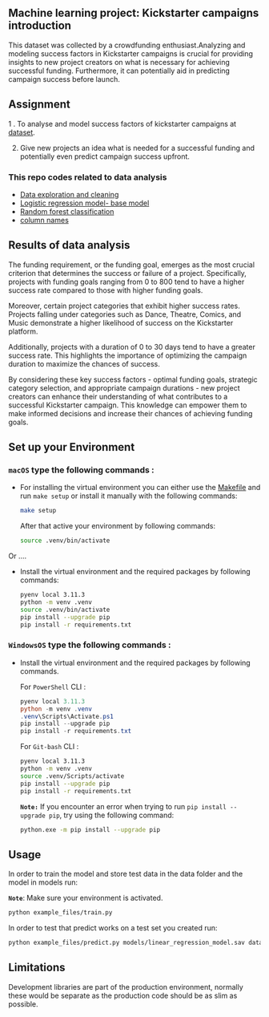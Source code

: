 ## Machine learning project: Kickstarter campaigns introduction

This dataset was collected by a crowdfunding enthusiast.Analyzing and modeling success factors in Kickstarter campaigns is crucial for providing insights to new project creators on what is necessary for achieving successful funding. Furthermore, it can potentially aid in predicting campaign success before launch.


## Assignment 

1 . To analyse and model success factors of kickstarter campaigns at [dataset](https://www.kaggle.com/datasets/kemical/kickstarter-projects).

2. Give new projects an idea what is needed for a successful funding and potentially even predict campaign success upfront.


### This repo codes related to data analysis  
- [Data exploration and cleaning ](1_kickstarter_eda_dk.ipynb)
- [Logistic regression model- base model ](2_log_reg_kickstarter.ipynb)
- [Random forest classification ](3_RF_model_kickstarter_.ipynb)
- [column names](column_names.md)

## Results of  data analysis    
The funding requirement, or the funding goal, emerges as the most crucial criterion that determines the success or failure of a project. Specifically, projects with funding goals ranging from 0 to 800 tend to have a higher success rate compared to those with higher funding goals.

Moreover,  certain project categories that exhibit higher success rates. Projects falling under categories such as Dance, Theatre, Comics, and Music demonstrate a higher likelihood of success on the Kickstarter platform.

Additionally,  projects with a duration of 0 to 30 days tend to have a greater success rate. This highlights the importance of optimizing the campaign duration to maximize the chances of success.

By considering these key success factors - optimal funding goals, strategic category selection, and appropriate campaign durations - new project creators can enhance their understanding of what contributes to a successful Kickstarter campaign. This knowledge can empower them to make informed decisions and increase their chances of achieving funding goals.


## Set up your Environment

### **`macOS`** type the following commands : 

- For installing the virtual environment you can either use the [Makefile](Makefile) and run `make setup` or install it manually with the following commands:

     ```BASH
    make setup
    ```
    After that active your environment by following commands:
    ```BASH
    source .venv/bin/activate
    ```
Or ....
- Install the virtual environment and the required packages by following commands:

    ```BASH
    pyenv local 3.11.3
    python -m venv .venv
    source .venv/bin/activate
    pip install --upgrade pip
    pip install -r requirements.txt
    ```
    
### **`WindowsOS`** type the following commands :

- Install the virtual environment and the required packages by following commands.

   For `PowerShell` CLI :

    ```PowerShell
    pyenv local 3.11.3
    python -m venv .venv
    .venv\Scripts\Activate.ps1
    pip install --upgrade pip
    pip install -r requirements.txt
    ```

    For `Git-bash` CLI :
  
    ```BASH
    pyenv local 3.11.3
    python -m venv .venv
    source .venv/Scripts/activate
    pip install --upgrade pip
    pip install -r requirements.txt
    ```

    **`Note:`**
    If you encounter an error when trying to run `pip install --upgrade pip`, try using the following command:
    ```Bash
    python.exe -m pip install --upgrade pip
    ```


   
## Usage

In order to train the model and store test data in the data folder and the model in models run:

**`Note`**: Make sure your environment is activated.

```bash
python example_files/train.py  
```

In order to test that predict works on a test set you created run:

```bash
python example_files/predict.py models/linear_regression_model.sav data/X_test.csv data/y_test.csv
```

## Limitations

Development libraries are part of the production environment, normally these would be separate as the production code should be as slim as possible.


